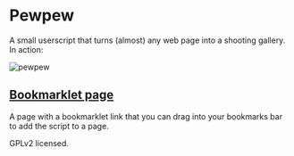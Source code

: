 # Pewpew

A small userscript that turns (almost) any web page into a shooting gallery.
In action:

![pewpew](http://i.imgur.com/y6ueox0.gif)

## [Bookmarklet page](https://rawgit.com/jim-thisplace/pewpew/master/README.html)

A page with a bookmarklet link that you can drag into your bookmarks bar to add the script to a page.


GPLv2 licensed.
